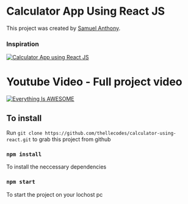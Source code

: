 # Calculator App Using React JS

This project was created by [Samuel Anthony](https://twitter.com/sam1an).

### Inspiration
[![Calculator App using React JS](https://assets.materialup.com/uploads/a2eec4b7-3c27-431d-afd5-2afd0540d999/preview.png)](https://www.uplabs.com/posts/calculator-23afe7a2-9ffa-4410-8c2e-61073aad525f)

# Youtube Video - Full project video

[![Everything Is AWESOME](https://play-lh.googleusercontent.com/lMoItBgdPPVDJsNOVtP26EKHePkwBg-PkuY9NOrc-fumRtTFP4XhpUNk_22syN4Datc=s180-rw)](https://www.youtube.com/watch?v=IapWzX5bCoE "Build a calculator app with react js")

## To install

Run `git clone https://github.com/thellecodes/calculator-using-react.git` to grab this project from github

### `npm install`

To install the neccessary dependencies

### `npm start`

To start the project on your lochost pc

